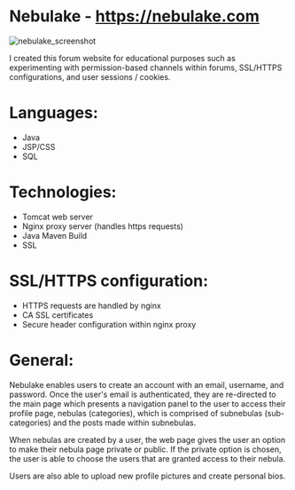 # Nebulake - https://nebulake.com
![nebulake_screenshot](https://user-images.githubusercontent.com/72711596/139314702-ccd606fa-ff09-4bf3-8823-18d9c6e05619.png)



I created this forum website for educational purposes such as experimenting with permission-based channels within forums, SSL/HTTPS configurations, and user sessions / cookies.

# Languages:
- Java
- JSP/CSS
- SQL

# Technologies:
- Tomcat web server 
- Nginx proxy server (handles https requests)
- Java Maven Build
- SSL

# SSL/HTTPS configuration:
- HTTPS requests are handled by nginx
- CA SSL certificates
- Secure header configuration within nginx proxy

# General:

 Nebulake enables users to create an account with an email, username, and password. Once the user's email is authenticated, they are re-directed to the main page 
 which presents a navigation panel to the user to access their profile page, nebulas (categories), which is comprised of subnebulas (sub-categories) and the posts 
 made within subnebulas.

 When nebulas are created by a user, the web page gives the user an option to make their nebula page private or public. If the private option is chosen, the user 
 is able to choose the users that are granted access to their nebula.

 Users are also able to upload new profile pictures and create personal bios.
